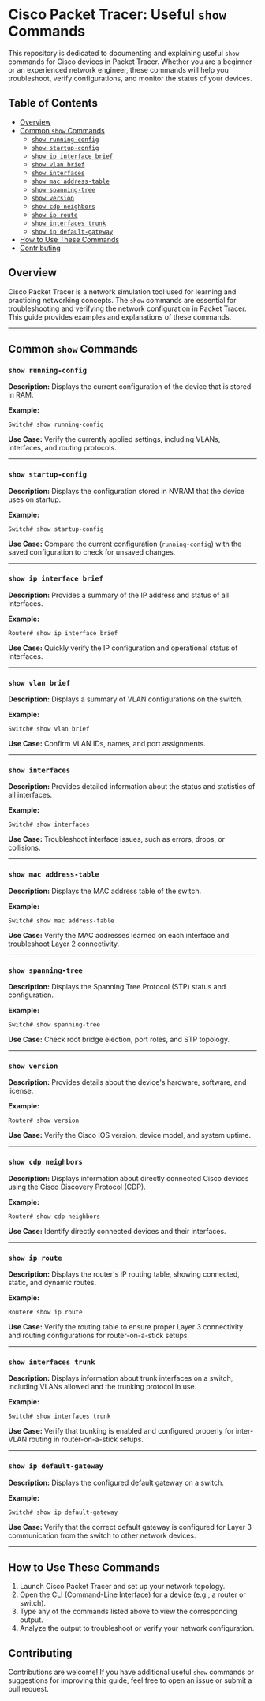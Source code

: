 # Cisco Packet Tracer: Useful `show` Commands

This repository is dedicated to documenting and explaining useful `show` commands for Cisco devices in Packet Tracer. Whether you are a beginner or an experienced network engineer, these commands will help you troubleshoot, verify configurations, and monitor the status of your devices.

## Table of Contents
- [Overview](#overview)
- [Common `show` Commands](#common-show-commands)
  - [`show running-config`](#show-running-config)
  - [`show startup-config`](#show-startup-config)
  - [`show ip interface brief`](#show-ip-interface-brief)
  - [`show vlan brief`](#show-vlan-brief)
  - [`show interfaces`](#show-interfaces)
  - [`show mac address-table`](#show-mac-address-table)
  - [`show spanning-tree`](#show-spanning-tree)
  - [`show version`](#show-version)
  - [`show cdp neighbors`](#show-cdp-neighbors)
  - [`show ip route`](#show-ip-route)
  - [`show interfaces trunk`](#show-interfaces-trunk)
  - [`show ip default-gateway`](#show-ip-default-gateway)
- [How to Use These Commands](#how-to-use-these-commands)
- [Contributing](#contributing)

## Overview
Cisco Packet Tracer is a network simulation tool used for learning and practicing networking concepts. The `show` commands are essential for troubleshooting and verifying the network configuration in Packet Tracer. This guide provides examples and explanations of these commands.

---

## Common `show` Commands

### `show running-config`
**Description:** Displays the current configuration of the device that is stored in RAM.

**Example:**
```
Switch# show running-config
```
**Use Case:** Verify the currently applied settings, including VLANs, interfaces, and routing protocols.

---

### `show startup-config`
**Description:** Displays the configuration stored in NVRAM that the device uses on startup.

**Example:**
```
Switch# show startup-config
```
**Use Case:** Compare the current configuration (`running-config`) with the saved configuration to check for unsaved changes.

---

### `show ip interface brief`
**Description:** Provides a summary of the IP address and status of all interfaces.

**Example:**
```
Router# show ip interface brief
```
**Use Case:** Quickly verify the IP configuration and operational status of interfaces.

---

### `show vlan brief`
**Description:** Displays a summary of VLAN configurations on the switch.

**Example:**
```
Switch# show vlan brief
```
**Use Case:** Confirm VLAN IDs, names, and port assignments.

---

### `show interfaces`
**Description:** Provides detailed information about the status and statistics of all interfaces.

**Example:**
```
Switch# show interfaces
```
**Use Case:** Troubleshoot interface issues, such as errors, drops, or collisions.

---

### `show mac address-table`
**Description:** Displays the MAC address table of the switch.

**Example:**
```
Switch# show mac address-table
```
**Use Case:** Verify the MAC addresses learned on each interface and troubleshoot Layer 2 connectivity.

---

### `show spanning-tree`
**Description:** Displays the Spanning Tree Protocol (STP) status and configuration.

**Example:**
```
Switch# show spanning-tree
```
**Use Case:** Check root bridge election, port roles, and STP topology.

---

### `show version`
**Description:** Provides details about the device's hardware, software, and license.

**Example:**
```
Router# show version
```
**Use Case:** Verify the Cisco IOS version, device model, and system uptime.

---

### `show cdp neighbors`
**Description:** Displays information about directly connected Cisco devices using the Cisco Discovery Protocol (CDP).

**Example:**
```
Router# show cdp neighbors
```
**Use Case:** Identify directly connected devices and their interfaces.

---

### `show ip route`
**Description:** Displays the router's IP routing table, showing connected, static, and dynamic routes.

**Example:**
```
Router# show ip route
```
**Use Case:** Verify the routing table to ensure proper Layer 3 connectivity and routing configurations for router-on-a-stick setups.

---

### `show interfaces trunk`
**Description:** Displays information about trunk interfaces on a switch, including VLANs allowed and the trunking protocol in use.

**Example:**
```
Switch# show interfaces trunk
```
**Use Case:** Verify that trunking is enabled and configured properly for inter-VLAN routing in router-on-a-stick setups.

---

### `show ip default-gateway`
**Description:** Displays the configured default gateway on a switch.

**Example:**
```
Switch# show ip default-gateway
```
**Use Case:** Verify that the correct default gateway is configured for Layer 3 communication from the switch to other network devices.

---

## How to Use These Commands
1. Launch Cisco Packet Tracer and set up your network topology.
2. Open the CLI (Command-Line Interface) for a device (e.g., a router or switch).
3. Type any of the commands listed above to view the corresponding output.
4. Analyze the output to troubleshoot or verify your network configuration.

## Contributing
Contributions are welcome! If you have additional useful `show` commands or suggestions for improving this guide, feel free to open an issue or submit a pull request.



